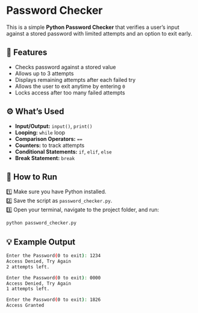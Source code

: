 # Password Checker

This is a simple **Python Password Checker** that verifies a user’s input against a stored password with limited attempts and an option to exit early.


## 📌 Features

- Checks password against a stored value  
- Allows up to 3 attempts  
- Displays remaining attempts after each failed try  
- Allows the user to exit anytime by entering `0`  
- Locks access after too many failed attempts


## ⚙️ What’s Used

- **Input/Output:** `input()`, `print()`  
- **Looping:** `while` loop  
- **Comparison Operators:** `==`  
- **Counters:** to track attempts  
- **Conditional Statements:** `if`, `elif`, `else`  
- **Break Statement:** `break`


## 🚀 How to Run

1️⃣ Make sure you have Python installed.  
2️⃣ Save the script as `password_checker.py`.  
3️⃣ Open your terminal, navigate to the project folder, and run:  
```bash
python password_checker.py
```


## 💡 Example Output
```bash
Enter the Password(0 to exit): 1234
Access Denied, Try Again
2 attempts left.

Enter the Password(0 to exit): 0000
Access Denied, Try Again
1 attempts left.

Enter the Password(0 to exit): 1826
Access Granted
```
